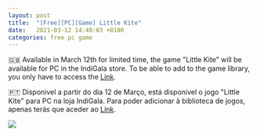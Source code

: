 ```yaml
---
layout: post
title:  "[Free][PC][Game] Little Kite"
date:   2021-03-12 14:40:03 +0100
categories: free pc game
---
```


🇬🇧 Available in March 12th for limited time, the game "Little Kite" will be available for PC in the IndiGala store.
To be able to add to the game library, you only have to access the [Link][direct-link].

🇵🇹 Disponivel a partir do dia 12 de Março, está disponivel o jogo "Little Kite" para PC na loja IndiGala.
Para poder adicionar à biblioteca de jogos, apenas terás que aceder ao [Link][direct-link].

<!--
![image game](/images/WargameRedDragon.jpg)
![image game]({{ BASE_PATH }}/assets/images/WargameRedDragon.jpg)
-->

<img src="{{ site.BASE_PATH }}/images/LittleKite.jpg">

[direct-link]: https://freebies.indiegala.com/little-kite?utm_source=mail_t&utm_medium=email&utm_campaign=Anniversary_Collection_Arcade_Classics_Crackerjack_20210312